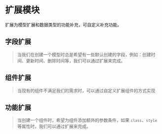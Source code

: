 # 扩展模块
扩展为模型扩展和数据类型的功能补充，可自定义补充功能。

## 字段扩展
> 当我们在创建一个模型时总是希望有一些默认创建的字段，例如：创建时间、更新时间、删除时间等，我们可以通过扩展来完成。


## 组件扩展
> 当现有的组件不满足我们的需求时，可以通过自定义扩展组件的方式实现

## 功能扩展
> 当创建一个组件时，希望为组件添加额外的参数条件，如果 ``class``、``style``等属性时，我们可以通过扩展来完成。